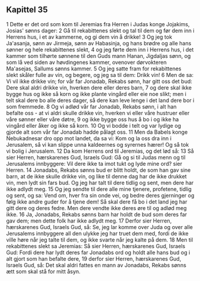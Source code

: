 ## Kapittel 35

1 Dette er det ord som kom til Jeremias fra Herren i Judas konge Jojakims, Josias' sønns dager:
2 Gå til rekabittenes slekt og tal til dem og før dem inn i Herrens hus, i et av kammerne, og gi dem vin å drikke!
3 Og jeg tok Ja'asanja, sønn av Jirmeja, sønn av Habasinja, og hans brødre og alle hans sønner og hele rekabittenes slekt,
4 og jeg førte dem inn i Herrens hus, i det kammer som tilhørte sønnene til den Guds mann Hanan, Jigdaljas sønn, og som lå ved siden av høvdingenes kammer, ovenover dørvokteren Ma'asejas, Sallums sønns kammer.
5 Og jeg satte fram for rekabittenes slekt skåler fulle av vin, og begere, og jeg sa til dem: Drikk vin!
6 Men de sa: Vi vil ikke drikke vin; for vår far Jonadab, Rekabs sønn, har gitt oss det bud: Dere skal aldri drikke vin, hverken dere eller deres barn,
7 og dere skal ikke bygge hus og ikke så korn og ikke plante vingård eller eie noe slikt; men i telt skal dere bo alle deres dager, så dere kan leve lenge i det land dere bor i som fremmede.
8 Og vi adlød vår far Jonadab, Rekabs sønn, i alt han befalte oss - at vi aldri skulle drikke vin, hverken vi eller våre hustruer eller våre sønner eller våre døtre,
9 og ikke bygge oss hus å bo i og ikke ha vingård eller åker og ikke så korn.
10 Og vi bodde i telt og var lydige og gjorde alt som vår far Jonadab hadde pålagt oss.
11 Men da Babels konge Nebukadnesar dro opp mot landet, da sa vi: Kom og la oss dra inn i Jerusalem, så vi kan slippe unna kaldeernes og syrernes hærer! Og så tok vi bolig i Jerusalem.
12 Da kom Herrens ord til Jeremias, og det lød så:
13 Så sier Herren, hærskarenes Gud, Israels Gud: Gå og si til Judas menn og til Jerusalems innbyggere: Vil dere ikke ta imot tukt og lyde mine ord? sier Herren.
14 Jonadabs, Rekabs sønns bud er blitt holdt, de som han gav sine barn, at de ikke skulle drikke vin, og like til denne dag har de ikke drukket vin, men lydt sin fars bud. Og jeg har talt til dere tidlig og sent, men dere har ikke adlydt meg.
15 Og jeg sendte til dere alle mine tjenere, profetene, tidlig og sent, og sa: Vend om, hver fra sin onde vei, og bedre deres gjerninger og følg ikke andre guder for å tjene dem! Så skal dere få bo i det land jeg har gitt dere og deres fedre. Men dere vendte ikke deres øre til og adlød meg ikke.
16 Ja, Jonadabs, Rekabs sønns barn har holdt de bud som deres far gav dem; men dette folk har ikke adlydt meg.
17 Derfor sier Herren, hærskarenes Gud, Israels Gud, så: Se, jeg lar komme over Juda og over alle Jerusalems innbyggere all den ulykke jeg har truet dem med, fordi de ikke ville høre når jeg talte til dem, og ikke svarte når jeg kalte på dem.
18 Men til rekabittenes slekt sa Jeremias: Så sier Herren, hærskarenes Gud, Israels Gud: Fordi dere har lydt deres far Jonadabs ord og holdt alle hans bud og i alt gjort som han befalte dere,
19 derfor sier Herren, hærskarenes Gud, Israels Gud, så: Det skal aldri fattes en mann av Jonadabs, Rekabs sønns ætt som skal stå for mitt åsyn.
